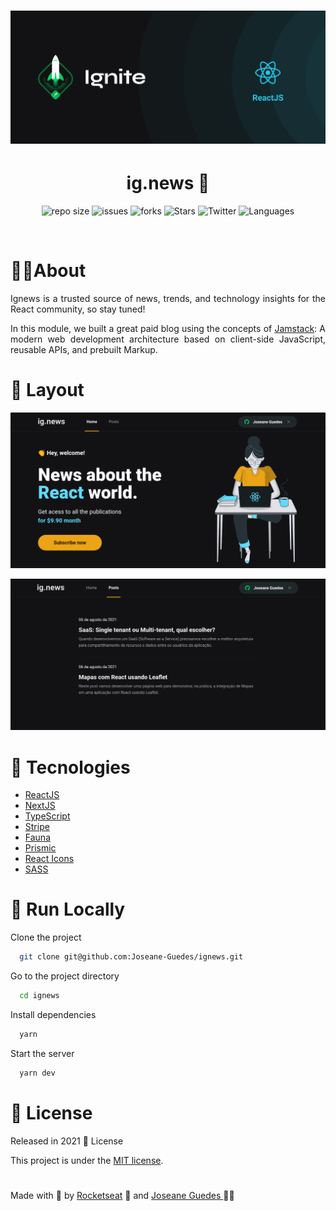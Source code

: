 <h1 align="center">  <img src="./.github/Ignite.png" width="800px" alt="Home page"> </h1> 

<h1 align="center">  ig.news 📰   </h1> 

<p align="center">	
  <img alt="repo size" src="https://img.shields.io/github/repo-size/Joseane-Guedes/ignews" />
  <img alt="issues" src="https://img.shields.io/github/issues/Joseane-Guedes/ignews" />
  <img alt="forks" src="https://img.shields.io/github/forks/Joseane-Guedes/ignews"/>
  <img alt="Stars" src="https://img.shields.io/github/stars/Joseane-Guedes/ignews" />
  <img alt="Twitter" src="https://img.shields.io/twitter/follow/JoseaneGuedes8?style=social">
  <img alt="Languages" src="https://img.shields.io/github/languages/count/Joseane-Guedes/ignews">
</p>

<br>

# 👩‍💻About
<p align="justify">Ignews is a trusted source of news, trends, and technology insights for the React community, so stay tuned!</p>

<p align="justify">In this module, we built a great paid blog using the concepts of  <a href="https://jamstack.org/" target="_blank" >Jamstack</a>: A modern web development architecture based on client-side JavaScript, reusable APIs, and prebuilt Markup.</p>

# :art: Layout

<div align="center">
  <p align="center">
    <img src="./.github/ignews1.png" width="700px" alt="Home page">
  </p>
  <p align="center">
    <img src="./.github/ignews2.png" width="700px" alt="Home page">
  </p>
</div>

# :rocket: Tecnologies
- [ReactJS](https://reactjs.org/)
- [NextJS](https://nextjs.org/)
- [TypeScript](https://www.typescriptlang.org/)
- [Stripe](https://stripe.com/docs)
- [Fauna](https://docs.fauna.com/fauna/current/start/index.html)
- [Prismic](https://prismic.io/docs)
- [React Icons](https://react-icons.github.io/react-icons/)
- [SASS](https://sass-lang.com/)
  

# 🔧 Run Locally

Clone the project

```bash
  git clone git@github.com:Joseane-Guedes/ignews.git
```

Go to the project directory

```bash
  cd ignews
```

Install dependencies

```bash
  yarn 
```

Start the server

```bash
  yarn dev 
```
# :closed_book: License

Released in 2021 :closed_book: License

This project is under the [MIT license](./LICENSE).

#

<!-- <p align="center">
   <b> &#60;/&#62; by <a href="https://www.linkedin.com/in/joseane-guedes/">Joseane Guedes</a></b>
</p> -->

Made with :purple_heart: by [Rocketseat](https://rocketseat.com.br/ignite) :rocket: and [Joseane Guedes ](https://github.com/Joseane-Guedes) :woman_technologist: 



